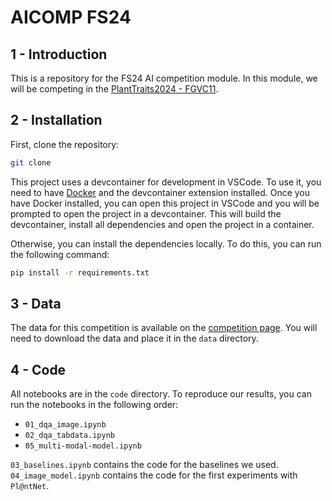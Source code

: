 # AICOMP FS24

## 1 - Introduction

This is a repository for the FS24 AI competition module. In this module, we will be competing in the [PlantTraits2024 - FGVC11](https://www.kaggle.com/competitions/planttraits2024/overview).

## 2 - Installation

First, clone the repository:

```bash
git clone
```

This project uses a devcontainer for development in VSCode. To use it, you need to have [Docker](https://www.docker.com/) and the devcontainer extension installed. Once you have Docker installed, you can open this project in VSCode and you will be prompted to open the project in a devcontainer. This will build the devcontainer, install all dependencies and open the project in a container.  

Otherwise, you can install the dependencies locally. To do this, you can run the following command:

```bash
pip install -r requirements.txt
```

## 3 - Data

The data for this competition is available on the [competition page](https://www.kaggle.com/competitions/planttraits2024/data). You will need to download the data and place it in the `data` directory.

## 4 - Code
All notebooks are in the `code` directory. To reproduce our results, you can run the notebooks in the following order:
- `01_dqa_image.ipynb`
- `02_dqa_tabdata.ipynb`
- `05_multi-modal-model.ipynb`

`03_baselines.ipynb` contains the code for the baselines we used. `04_image_model.ipynb` contains the code for the first experiments with `Pl@ntNet`.